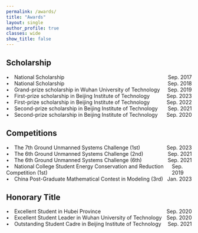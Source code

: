 ```yaml
---
permalink: /awards/    
title: "Awards"
layout: single
author_profile: true
classes: wide
show_title: false
---
```


<head>
  <meta charset="UTF-8">
  <meta name="viewport" content="width=device-width, initial-scale=1.0">
  <style>
    .container {
      display: flex;
      justify-content: space-between;
    }
  </style>
  <title>Left and Right Align</title>
</head>

## Scholarship

<div class="container">
  <div class="left-align">&bull;&emsp;National Scholarship </div>
  <div class="right-align">Sep. 2017</div>
</div>

<div class="container">
  <div class="left-align">&bull;&emsp;National Scholarship </div>
  <div class="right-align">Sep. 2018</div>
</div>

<div class="container">
  <div class="left-align">&bull;&emsp;Grand-prize scholarship in Wuhan University of Technology </div>
  <div class="right-align">Sep. 2019</div>
</div>

<div class="container">
  <div class="left-align">&bull;&emsp;First-prize scholarship in Beijing Institute of Technology </div>
  <div class="right-align">Sep. 2023</div>
</div>

<div class="container">
  <div class="left-align">&bull;&emsp;First-prize scholarship in Beijing Institute of Technology </div>
  <div class="right-align">Sep. 2022</div>
</div>

<div class="container">
  <div class="left-align">&bull;&emsp;Second-prize scholarship in Beijing Institute of Technology </div>
  <div class="right-align">Sep. 2021</div>
</div>

<div class="container">
  <div class="left-align">&bull;&emsp;Second-prize scholarship in Beijing Institute of Technology </div>
  <div class="right-align">Sep. 2020</div>
</div>

## Competitions

<div class="container">
  <div class="left-align">&bull;&emsp;The 7th Ground Unmanned Systems Challenge (1st) </div>
  <div class="right-align">Sep. 2023</div>
</div>

<div class="container">
  <div class="left-align">&bull;&emsp;The 6th Ground Unmanned Systems Challenge (2nd) </div>
  <div class="right-align">Sep. 2021</div>
</div>

<div class="container">
  <div class="left-align">&bull;&emsp;The 6th Ground Unmanned Systems Challenge (6th) </div>
  <div class="right-align">Sep. 2021</div>
</div>

<div class="container">
  <div class="left-align">&bull;&emsp;National College Student Energy Conservation and Reduction Competition (1st) </div>
  <div class="right-align">Sep. 2019</div>
</div>

<div class="container">
  <div class="left-align">&bull;&emsp;China Post-Graduate Mathematical Contest in Modeling (3rd) </div>
  <div class="right-align">Jan. 2023</div>
</div>

## Honorary Title

<div class="container">
  <div class="left-align">&bull;&emsp;Excellent Student in Hubei Province </div>
  <div class="right-align">Sep. 2020</div>
</div>

<div class="container">
  <div class="left-align">&bull;&emsp;Excellent Student Leader in Wuhan University of Technology </div>
  <div class="right-align">Sep. 2020</div>
</div>

<div class="container">
  <div class="left-align">&bull;&emsp;Outstanding Student Cadre in Beijing Institute of Technology </div>
  <div class="right-align">Sep. 2021</div>
</div>
